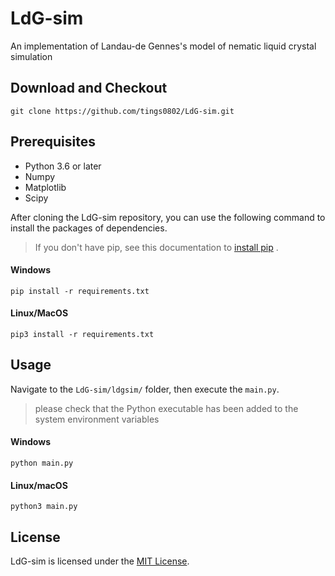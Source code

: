 # LdG-sim
An implementation of Landau-de Gennes's model of nematic liquid crystal simulation  

## Download and Checkout
```shell
git clone https://github.com/tings0802/LdG-sim.git
```


## Prerequisites
- Python 3.6 or later
- Numpy
- Matplotlib
- Scipy

After cloning the LdG-sim repository, you can use the following command to install the packages of dependencies.  

> If you don't have pip, see this documentation to  [install pip](https://pip.pypa.io/en/stable/installing/) .

#### Windows
```shell
pip install -r requirements.txt
```
#### Linux/MacOS
```shell
pip3 install -r requirements.txt
```


## Usage
Navigate to the `LdG-sim/ldgsim/` folder, then execute the `main.py`.  
> please check that the Python executable has been added to the system environment variables

#### Windows
```shell
python main.py
```
#### Linux/macOS
```shell
python3 main.py
```

<!-- ## Contributing -->


## License
LdG-sim is licensed under the [MIT License](https://github.com/tings0802/LdG-sim/blob/master/LICENSE).